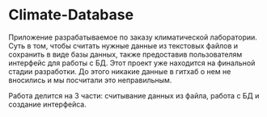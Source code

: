 # Climate-Database
Приложение разрабатываемое по заказу климатической лаборатории. 
Суть в том, чтобы считать нужные данные из текстовых файлов и сохранить в виде базы данных, также предоставив пользователям интерфейс для работы с БД. 
Этот проект уже находится на финальной стадии разработки. До этого никакие данные в гитхаб о нем не вносились и мы посчитали это неправильным. 

Работа делится на 3 части: считывание данных из файла, работа с БД и создание интерфейса.

